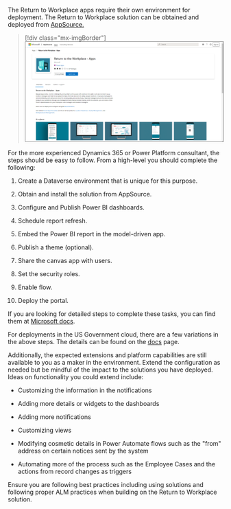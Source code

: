 The Return to Workplace apps require their own environment for deployment. The Return to Workplace solution can be obtained and deployed from [AppSource.](https://appsource.microsoft.com/en-us/product/dynamics-365/msemr.pprtwsoln)

> [!div class="mx-imgBorder"]
> [![Screenshot from Microsoft AppSource page where you can get the solutions.](../media/appsource.png)](../media/appsource.png#lightbox)

For the more experienced Dynamics 365 or Power Platform consultant, the steps should be easy to follow. From a high-level you should complete the following:

1.  Create a Dataverse environment that is unique for this purpose.

1.  Obtain and install the solution from AppSource.

1.  Configure and Publish Power BI dashboards.

1.  Schedule report refresh.

1.  Embed the Power BI report in the model-driven app.

1.  Publish a theme (optional).

1.  Share the canvas app with users.

1.  Set the security roles.

1.  Enable flow.

1. Deploy the portal.

If you are looking for detailed steps to complete these tasks, you can find them at [Microsoft docs](https://docs.microsoft.com/dynamics365/industry/return-to-workplace/deploy/?azure-portal=true).

For deployments in the US Government cloud, there are a few variations in the above steps. The details can be found on the [docs](https://docs.microsoft.com/dynamics365/industry/return-to-workplace/deploy?azure-portal=true#appendix-deploy-the-app-and-publish-power-bi-dashboard-us-government-customers-only) page.

Additionally, the expected extensions and platform capabilities are still available to you as a maker in the environment. Extend the configuration as needed but be mindful of the impact to the solutions you have deployed. Ideas on functionality you could extend include:

-   Customizing the information in the notifications

-   Adding more details or widgets to the dashboards

-   Adding more notifications

-   Customizing views

-   Modifying cosmetic details in Power Automate flows such as the "from" address on certain notices sent by the system

-   Automating more of the process such as the Employee Cases and the actions from record changes as triggers

Ensure you are following best practices including using solutions and following proper ALM practices when building on the Return to Workplace solution.